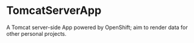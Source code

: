 # TomcatServerApp

A Tomcat server-side App powered by OpenShift; aim to render data for other personal projects.
